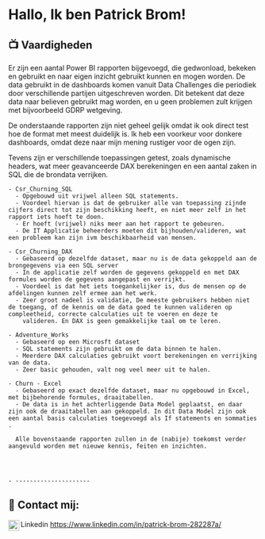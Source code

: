 <h1>Hallo, Ik ben Patrick Brom! <br/><a href="https://github.com/PatrickBrom/portfolio"></a> <a href="https://www.linkedin.com/in/patrick-brom-282287a/"></a>
  
<h2>📺 Vaardigheden</h2>

Er zijn een aantal Power BI rapporten bijgevoegd, die gedwonload, bekeken en gebruikt en naar eigen inzicht gebruikt kunnen en mogen worden.
De data gebruikt in de dashboards komen vanuit Data Challenges die periodiek door verschillende partijen uitgeschreven worden. 
Dit betekent dat deze data naar believen gebruikt mag worden, en u geen problemen zult krijgen met bijvoorbeeld GDRP wetgeving.

De onderstaande rapporten zijn niet geheel gelijk omdat ik ook direct test hoe de format met meest duidelijk is. 
Ik heb een voorkeur voor donkere dashboards, omdat deze naar mijn mening rustiger voor de ogen zijn.

Tevens zijn er verschillende toepassingen getest, zoals dynamische headers, wat meer geavanceerde DAX berekeningen en een aantal zaken in SQL die de brondata verrijken.


    - Csr_Churning_SQL
      - Opgebouwd uit vrijwel alleen SQL statements.
      - Voordeel hiervan is dat de gebruiker alle van toepassing zijnde cijfers direct tot zijn beschikking heeft, en niet meer zelf in het rapport iets hoeft te doen.
      - Er hoeft (vrijwel) niks meer aan het rapport te gebeuren.
      - De IT Applicatie beheerders moeten dit bijhouden/valideren, wat een probleem kan zijn ivm beschikbaarheid van mensen.
    
    - Csr_Churning_DAX
      - Gebaseerd op dezelfde dataset, maar nu is de data gekoppeld aan de brongegevens via een SQL server
      - In de applicatie zelf worden de gegevens gekoppeld en met DAX formules worden de gegevens aangepast en verrijkt.
      - Voordeel is dat het iets toegankelijker is, dus de mensen op de afdelingen kunnen zelf ermee aan het werk.
      - Zeer groot nadeel is validatie, De meeste gebruikers hebben niet de toegang, of de kennis om de data goed te kunnen valideren op compleetheid, correcte calculaties uit te voeren en deze te 
        valideren. En DAX is geen gemakkelijke taal om te leren.
        
    - Adventure_Works
      - Gebaseerd op een Microsft dataset
      - SQL statements zijn gebruikt om de data binnen te halen.
      - Meerdere DAX calculaties gebruikt voort berekeningen en verrijking van de data.
      - Zeer basic gehouden, valt nog veel meer uit te halen.

    - Churn - Excel
      - Gebaseerd op exact dezelfde dataset, maar nu opgebouwd in Excel, met bijbehorende formules, draaitabellen.
      - De data is in het achterliggende Data Model geplaatst, en daar zijn ook de draaitabellen aan gekoppeld. In dit Data Model zijn ook een aantal basis calculaties toegevoegd als If statements en sommaties .

      Alle bovenstaande rapporten zullen in de (nabije) toekomst verder aangevuld worden met nieuwe kennis, feiten en inzichten.

      


    - ---------------------

  

<h2> 🤳 Contact mij:</h2>

<img align="left" alt="JoshMadakor | LinkedIn" width="22px" src="https://cdn.jsdelivr.net/npm/simple-icons@v3/icons/linkedin.svg" /> Linkedin
https://www.linkedin.com/in/patrick-brom-282287a/

